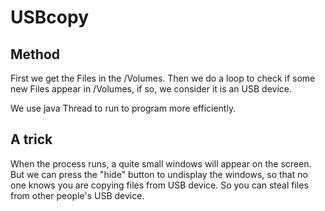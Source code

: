 # USBcopy

## Method

First we get the Files in the /Volumes. Then we do a loop to check if some new Files appear in /Volumes, if so, we consider it is an USB device.

We use java Thread to run to program more efficiently.

## A trick

When the process runs, a quite small windows will appear on the screen. But we can press the "hide" button to undisplay the windows, so that no one knows you are copying files from USB device. So you can steal files from other people's USB device.
